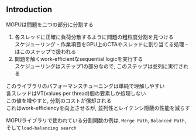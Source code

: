 ## Introduction

MGPUは問題を二つの部分に分割する
  1. 各スレッドに正確に負荷分散するように問題の粗粒度分割を見つける  
     スケジューリング - 作業項目をGPU上のCTAやスレッドに割り当てる処理 - はこのステップで扱われる  
  2. 問題を解くwork-efficientなsequential logicを実行する  
     スケジューリングはステップ1の部分なので, このステップは並列に実行される  

このライブラリのパフォーマンスチューニングは単純で理解しやすい  
各スレッドはVT(values per thread)個の要素しか処理しない  
この値を増やすと, 分割のコストが償却される  
これはwork-efficiencyを向上させるが, 並列性とレイテンシ隠蔽の性能を減らす  

MGPUライブラリで使われている分割関数の例は, `Merge Path`, `Balanced Path`, そして`load-balancing search`  


